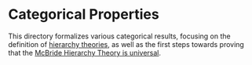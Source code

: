 # Categorical Properties

This directory formalizes various categorical results, focusing on the definition of [hierarchy theories](HierarchyTheory.agda),
as well as the first steps towards proving that the [McBride Hierarchy Theory is universal](HierarchyTheory/Universality/).
